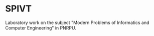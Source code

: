 # SPIVT
Laboratory work on the subject "Modern Problems of Informatics and Computer Engineering" in PNRPU.
